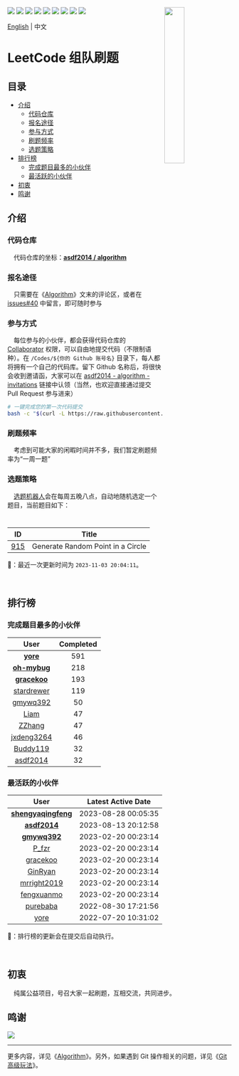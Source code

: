 [<img align="right" width="30%" height="30%" src="https://user-images.githubusercontent.com/8108788/58363706-18c4d080-7edb-11e9-947a-cf7233c8e2cc.png">](https://yuzhouwan.com/)

[![](https://img.shields.io/github/contributors/asdf2014/algorithm?logo=github)](https://yuzhouwan.com/posts/666/)
[![](https://img.shields.io/github/languages/count/asdf2014/algorithm?logo=github)](https://yuzhouwan.com/posts/666/)
[![](https://img.shields.io/github/languages/top/asdf2014/algorithm?logo=github)](https://yuzhouwan.com/posts/666/)
[![](https://goreportcard.com/badge/github.com/asdf2014/algorithm)](https://goreportcard.com/report/github.com/asdf2014/algorithm)
[![](https://img.shields.io/github/license/asdf2014/algorithm?logo=apache)](https://yuzhouwan.com/posts/666/)
[![](https://img.shields.io/badge/-discussions-5EA8FC?logo=github)](https://github.com/asdf2014/algorithm/discussions)
[![](https://img.shields.io/badge/-gitter-55B698?logo=gitter)](https://gitter.im/yuzhouwan/community?utm_source=badge&utm_medium=badge&utm_campaign=pr-badge)
[![](https://img.shields.io/badge/QQ%20Group-5366753-blue.svg?style=social&logo=tencent-qq)](https://qm.qq.com/cgi-bin/qm/qr?k=i_HFpjyhq2S_c6RPFOidnu450j6rY7sy&jump_from=webapi&authKey=o9AAM2+uGld4uNpm2RVyXLmEvUKMe7RThgZPA2iuLR575/5NbC4qEE+tPcnGd2bF)
[![](https://img.shields.io/badge/Gitpod-Ready--to--Code-blue?logo=gitpod)](https://gitpod.io/#https://github.com/asdf2014/algorithm)

[English](https://github.com/asdf2014/algorithm/blob/master/README.md) | 中文

# LeetCode 组队刷题

## 目录

* [介绍](#介绍)
  + [代码仓库](#代码仓库)
  + [报名途径](#报名途径)
  + [参与方式](#参与方式)
  + [刷题频率](#刷题频率)
  + [选题策略](#选题策略)
* [排行榜](#排行榜)
  + [完成题目最多的小伙伴](#完成题目最多的小伙伴)
  + [最活跃的小伙伴](#最活跃的小伙伴)
* [初衷](#初衷)
* [鸣谢](#鸣谢)

## 介绍

### 代码仓库

　代码仓库的坐标：**[asdf2014 / algorithm](https://github.com/asdf2014/algorithm)**

### 报名途径

　只需要在《[Algorithm](https://yuzhouwan.com/posts/666/)》文末的评论区，或者在 [issues#40](https://github.com/asdf2014/gitment/issues/40) 中留言，即可随时参与

### 参与方式

　每位参与的小伙伴，都会获得代码仓库的 [Collaborator](https://help.github.com/en/github/setting-up-and-managing-your-github-user-account/permission-levels-for-a-user-account-repository) 权限，可以自由地提交代码（不限制语种）。在 `/Codes/${你的 Github 账号名}` 目录下，每人都将拥有一个自己的代码库。留下 Github 名称后，将很快会收到邀请函，大家可以在 [asdf2014 - algorithm - invitations](https://github.com/asdf2014/algorithm/invitations) 链接中认领（当然，也欢迎直接通过提交 Pull Request 参与进来）

```bash
# 一键完成您的第一次代码提交
bash -c "$(curl -L https://raw.githubusercontent.com/asdf2014/algorithm/master/first_commit.sh)"
```

### 刷题频率

　考虑到可能大家的闲暇时间并不多，我们暂定刷题频率为“一周一题”

### 选题策略

　[选题机器人](https://github.com/asdf2014/algorithm/blob/master/Picker/random_picker.py)会在每周五晚八点，自动地随机选定一个题目，当前题目如下：

| ID | Title |
| :-: | :--: |
| [915](https://leetcode-cn.com/problems/generate-random-point-in-a-circle) | Generate Random Point in a Circle |

🤖：最近一次更新时间为 `2023-11-03 20:04:11`。

<br/>

## 排行榜

### 完成题目最多的小伙伴

| User | Completed |
| :--: | :-------: |
| **[yore](https://github.com/asdf2014/algorithm/tree/master/Codes/yore)** | 591 |
| **[oh-mybug](https://github.com/asdf2014/algorithm/tree/master/Codes/oh-mybug)** | 218 |
| **[gracekoo](https://github.com/asdf2014/algorithm/tree/master/Codes/gracekoo)** | 193 |
| [stardrewer](https://github.com/asdf2014/algorithm/tree/master/Codes/stardrewer) | 119 |
| [gmywq392](https://github.com/asdf2014/algorithm/tree/master/Codes/gmywq392) | 50 |
| [Liam](https://github.com/asdf2014/algorithm/tree/master/Codes/Liam) | 47 |
| [ZZhang](https://github.com/asdf2014/algorithm/tree/master/Codes/ZZhang) | 47 |
| [jxdeng3264](https://github.com/asdf2014/algorithm/tree/master/Codes/jxdeng3264) | 46 |
| [Buddy119](https://github.com/asdf2014/algorithm/tree/master/Codes/Buddy119) | 32 |
| [asdf2014](https://github.com/asdf2014/algorithm/tree/master/Codes/asdf2014) | 32 |

### 最活跃的小伙伴

| User | Latest Active Date |
| :--: | :----------------: |
| **[shengyaqingfeng](https://github.com/asdf2014/algorithm/tree/master/Codes/shengyaqingfeng)** | 2023-08-28 00:05:35 |
| **[asdf2014](https://github.com/asdf2014/algorithm/tree/master/Codes/asdf2014)** | 2023-08-13 20:12:58 |
| **[gmywq392](https://github.com/asdf2014/algorithm/tree/master/Codes/gmywq392)** | 2023-02-20 00:23:14 |
| [P_fzr](https://github.com/asdf2014/algorithm/tree/master/Codes/P_fzr) | 2023-02-20 00:23:14 |
| [gracekoo](https://github.com/asdf2014/algorithm/tree/master/Codes/gracekoo) | 2023-02-20 00:23:14 |
| [GinRyan](https://github.com/asdf2014/algorithm/tree/master/Codes/GinRyan) | 2023-02-20 00:23:14 |
| [mrright2019](https://github.com/asdf2014/algorithm/tree/master/Codes/mrright2019) | 2023-02-20 00:23:14 |
| [fengxuanmo](https://github.com/asdf2014/algorithm/tree/master/Codes/fengxuanmo) | 2023-02-20 00:23:14 |
| [purebaba](https://github.com/asdf2014/algorithm/tree/master/Codes/purebaba) | 2022-08-30 17:21:56 |
| [yore](https://github.com/asdf2014/algorithm/tree/master/Codes/yore) | 2022-07-20 10:31:02 |

🤖：排行榜的更新会在提交后自动执行。

<br/>

## 初衷

　纯属公益项目，号召大家一起刷题，互相交流，共同进步。

## 鸣谢

[![](https://opencollective.com/algorithm/contributors.svg?width=666)](https://github.com/asdf2014/algorithm/graphs/contributors)

---

更多内容，详见《[Algorithm](https://yuzhouwan.com/posts/666/)》。另外，如果遇到 Git 操作相关的问题，详见《[Git 高级玩法](https://yuzhouwan.com/posts/30041/)》。

